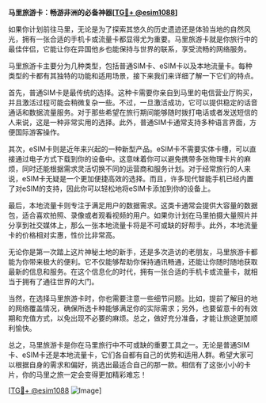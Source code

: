 **马里旅游卡：畅游非洲的必备神器[[TG💪+ @esim1088](https://t.me/s/esim1088)]**

如果你计划前往马里，无论是为了探索其悠久的历史遗迹还是体验当地的自然风光，拥有一张合适的手机卡或流量卡都显得尤为重要。马里旅游卡就是你旅行中的最佳伴侣，它能让你在异国他乡也能保持与世界的联系，享受流畅的网络服务。

马里旅游卡主要分为几种类型，包括普通SIM卡、eSIM卡以及本地流量卡。每种类型的卡都有其独特的功能和适用场景，接下来我们来详细了解一下它们的特点。

首先，普通SIM卡是最传统的选择。这种卡需要你亲自到马里的电信营业厅购买，并且激活过程可能会稍微复杂一些。不过，一旦激活成功，它可以提供稳定的话音通话和数据流量服务。对于那些希望在旅行期间能够随时拨打电话或者发送短信的人来说，这是一种非常实用的选择。此外，普通SIM卡通常支持多种语言界面，方便国际游客操作。

其次，eSIM卡则是近年来兴起的一种新型产品。eSIM卡不需要实体卡槽，可以直接通过电子方式下载到你的设备中。这意味着你可以避免携带多张物理卡片的麻烦，同时还能根据需求灵活切换不同的运营商和服务计划。对于经常旅行的人来说，eSIM卡无疑是一个更加便捷高效的选择。而且，许多现代智能手机已经内置了对eSIM的支持，因此你可以轻松地将eSIM卡添加到你的设备上。

最后，本地流量卡则专注于满足用户的数据需求。这类卡通常会提供大容量的数据包，适合喜欢拍照、录像或者观看视频的用户。如果你计划在马里拍摄大量照片并分享到社交媒体上，那么一张本地流量卡将是不可或缺的好帮手。此外，本地流量卡的价格相对实惠，性价比非常高。

无论你是第一次踏上这片神秘土地的新手，还是多次造访的老朋友，马里旅游卡都能为你带来极大的便利。它不仅能够帮助你保持通讯畅通，还能让你随时随地获取最新的信息和服务。在这个信息化的时代，拥有一张合适的手机卡或流量卡，就相当于拥有了通往世界的大门。

当然，在选择马里旅游卡时，你也需要注意一些细节问题。比如，提前了解目的地的网络覆盖情况，确保所选卡种能够满足你的实际需求；另外，也要留意卡的有效期和充值方式，以免出现不必要的麻烦。总之，做好充分准备，才能让旅途更加顺利愉快。

总之，马里旅游卡是你在马里旅行中不可或缺的重要工具之一。无论是普通SIM卡、eSIM卡还是本地流量卡，它们各自都有自己的优势和适用人群。希望大家可以根据自身的需求和偏好，挑选出最适合自己的那一款。相信有了这张小小的卡片，你的马里之旅一定会变得更加精彩难忘！

[[TG💪+ @esim1088](https://t.me/s/esim1088) ![Image](https://i.postimg.cc/4NQfJmqS/Snipaste-2025-05-13-00-14-12.png)]